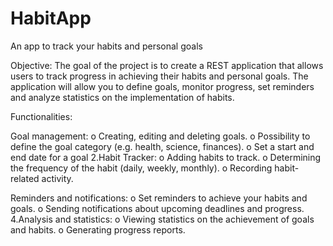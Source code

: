 # HabitApp
An app to track your habits and personal goals

Objective: The goal of the project is to create a REST application that allows users to track progress in achieving their habits and personal goals. The application will allow you to define goals, monitor progress, set reminders and analyze statistics on the implementation of habits.

Functionalities:

Goal management: o Creating, editing and deleting goals. o Possibility to define the goal category (e.g. health, science, finances). o Set a start and end date for a goal
2.Habit Tracker: o Adding habits to track. o Determining the frequency of the habit (daily, weekly, monthly). o Recording habit-related activity.

Reminders and notifications: o Set reminders to achieve your habits and goals. o Sending notifications about upcoming deadlines and progress.
4.Analysis and statistics: o Viewing statistics on the achievement of goals and habits. o Generating progress reports.
